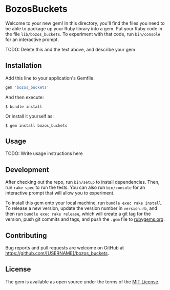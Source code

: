# BozosBuckets

Welcome to your new gem! In this directory, you'll find the files you need to be able to package up your Ruby library into a gem. Put your Ruby code in the file `lib/bozos_buckets`. To experiment with that code, run `bin/console` for an interactive prompt.

TODO: Delete this and the text above, and describe your gem

## Installation

Add this line to your application's Gemfile:

```ruby
gem 'bozos_buckets'
```

And then execute:

    $ bundle install

Or install it yourself as:

    $ gem install bozos_buckets

## Usage

TODO: Write usage instructions here

## Development

After checking out the repo, run `bin/setup` to install dependencies. Then, run `rake spec` to run the tests. You can also run `bin/console` for an interactive prompt that will allow you to experiment.

To install this gem onto your local machine, run `bundle exec rake install`. To release a new version, update the version number in `version.rb`, and then run `bundle exec rake release`, which will create a git tag for the version, push git commits and tags, and push the `.gem` file to [rubygems.org](https://rubygems.org).

## Contributing

Bug reports and pull requests are welcome on GitHub at https://github.com/[USERNAME]/bozos_buckets.


## License

The gem is available as open source under the terms of the [MIT License](https://opensource.org/licenses/MIT).
